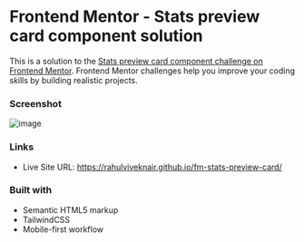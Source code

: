 # Frontend Mentor - Stats preview card component solution

This is a solution to the [Stats preview card component challenge on Frontend Mentor](https://www.frontendmentor.io/challenges/stats-preview-card-component-8JqbgoU62). Frontend Mentor challenges help you improve your coding skills by building realistic projects. 

### Screenshot
![image](https://user-images.githubusercontent.com/68507071/216759822-f1c24e97-f16f-4a0f-81af-fd6b3f620f74.png)



### Links

- Live Site URL: https://rahulviveknair.github.io/fm-stats-preview-card/

### Built with

- Semantic HTML5 markup
- TailwindCSS
- Mobile-first workflow


